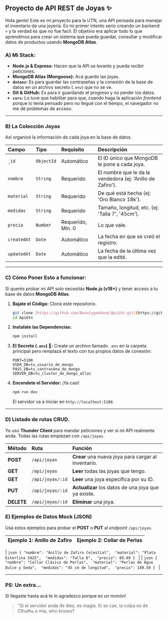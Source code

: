 ## Proyecto de API REST de Joyas ✨

Hola gente! Este es mi proyecto para la UTN, una API pensada para manejar el inventario de una joyería. Es mi primer intento serio creando un backend 💀 y la verdad es que no fue facil. El objetivo era aplicar todo lo que aprendimos para crear un sistema que pueda guardar, consultar y modificar datos de productos usando **MongoDB Atlas**.

### A) Mi Stack:

* **Node.js & Express:**  Hacen que la API se levante y pueda recibir peticiones.
* **MongoDB Atlas (Mongoose):** Acá guardo las joyas.
* **`dotenv`:**  Es para guardar las contraseñas y la conexión de la base de datos en un archivo secreto (`.env`) que no se ve.
* **Git & GitHub:** Es para ir guardando el progreso y no perder los datos.
* **`cors`:** Lo tuve que habilitar para que, cuando haga la aplicación *frontend* porque lo tenía pensado pero no llegué con el tiempo, el navegador no me dé problemas de acceso.

---

### B) La Colección Joyas

Así organicé la información de cada joya en la base de datos. 

| Campo | Tipo | Requisito | Descripción |
| :--- | :--- | :--- | :--- |
| `_id` | `ObjectId` | Automático | El ID único que MongoDB le pone a cada joya. |
| `nombre` | `String` | Requerido | El nombre que le da la vendedora (ej: 'Anillo de Zafiro'). |
| `material` | `String` | Requerido | De qué está hecha (ej: 'Oro Blanco 18k'). |
| `medidas` | `String` | Requerido | Tamaño, longitud, etc. (ej: 'Talla 7', '45cm'). |
| `precio` | `Number` | Requerido, Mín. 0 | Lo que vale. |
| `createdAt` | `Date` | Automático | La fecha en que se creó el registro. |
| `updatedAt` | `Date` | Automático | La fecha de la última vez que la edité. |

---

### C) Cómo Poner Esto a funcionar:

Si querés probar mi API solo necesitás **Node.js (v18+)** y tener acceso a tu base de datos **MongoDB Atlas**.

1.  **Bajate el Código:** Cloná este repositorio.
    ```bash
    git clone [https://github.com/Beautygeekone/ApiUtn.git](https://github.com/Beautygeekone/ApiUtn.git)
    cd ApiUtn
    ```
2.  **Instalate las Dependencias:**
    ```bash
    npm install
    ```
3.  **El Secreto (`.env`) 🤫:** Create un archivo llamado `.env` en la carpeta principal pero remplazá el texto con tus propios datos de conexión:
    ```
    PORT=5100
    USER_DB=tu_usuario_de_mongo
    PASS_DB=tu_contrasena_de_mongo
    SERVER_DB=tu_cluster_de_mongo_atlas
    ```
4.  **Encendete el Servidor:** ¡Ya casi!
    ```bash
    npm run dev
    ```
    El servidor va a iniciar en `http://localhost:5100`.

---

### D) Listado de rutas CRUD.

Yo uso **Thunder Client** para mandar peticiones y ver si mi API realmente anda. Todas las rutas empiezan con `/api/joyas`.

| Método | Ruta | Función |
| :--- | :--- | :--- |
| **POST** | `/api/joyas` | **Crear** una nueva joya para cargar al inventario. |
| **GET** | `/api/joyas` | **Leer** todas las joyas que tengo. |
| **GET** | `/api/joyas/:id` | **Leer** una joya específica por su ID. |
| **PUT** | `/api/joyas/:id` | **Actualizar** los datos de una joya que ya existe. |
| **DELETE** | `/api/joyas/:id` | **Eliminar** una joya. |

### E) Ejemplos de Datos Mock (JSON)

Usá estos ejemplos para probar el **POST** o **PUT** al *endpoint* `/api/joyas`.

| Ejemplo 1: Anillo de Zafiro | Ejemplo 2: Collar de Perlas |
| :--- | :--- |

| ```json { "nombre": "Anillo de Zafiro Celestial", 
            "material": "Plata Esterlina S925", 
            "medidas": "Talla 8", 
            "precio": 89.99 } ``` |
| ```json { "nombre": "Collar Clásico de Perlas", 
            "material": "Perlas de Agua Dulce y Seda", 
            "medidas": "45 cm de longitud", 
            "precio": 149.50 } ``` |

---

### PS: Un extra...

Si llegaste hasta acá te lo agradezco porque es un monón!

> "Si el servidor anda de diez, es magia. Si se cae, la culpa es de Cthulhu o mia, who knows?
